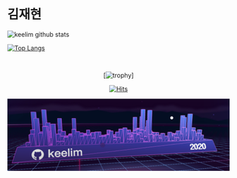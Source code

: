 # 김재현

![keelim github stats](https://github-readme-stats.vercel.app/api?username=keelim&show_icons=true&show_icons=true&theme=radical)

[![Top Langs](https://github-readme-stats.vercel.app/api/top-langs/?username=keelim&layout=compact&theme=radical)](https://github.com/keelim)

<br>

<div align=center>

[![trophy](https://github-profile-trophy.vercel.app/?username=keelim&theme=onedark)]

[![Hits](https://hits.seeyoufarm.com/api/count/incr/badge.svg?url=https%3A%2F%2Fgithub.com%2Fkeelim&count_bg=%2379C83D&title_bg=%23555555&icon=&icon_color=%23E7E7E7&title=hits&edge_flat=false)](https://hits.seeyoufarm.com)

![2020](2020.png)
